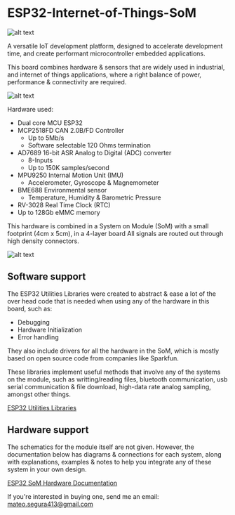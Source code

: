 # ESP32-Internet-of-Things-SoM

![alt text](https://github.com/MateoSegura/ESP32-Internet-of-Things-SoM/blob/main/images/som_w_carrier_board.jpg)

A versatile IoT development platform, designed to accelerate development time, and create performant microcontroller embedded applications.

This board combines hardware & sensors that are widely used in industrial, and internet of things applications, where a right balance of power, performance & connectivity are required.

![alt text](https://github.com/MateoSegura/ESP32-Internet-of-Things-SoM/blob/main/images/system_overview.jpg)

Hardware used:

- Dual core MCU ESP32
- MCP2518FD CAN 2.0B/FD Controller
    - Up to 5Mb/s
    - Software selectable 120 Ohms termination
- AD7689 16-bit ASR Analog to Digital (ADC) converter
    - 8-Inputs
    - Up to 150K samples/second
- MPU9250 Internal Motion Unit (IMU)
    - Accelerometer, Gyroscope & Magnemometer
- BME688 Environmental sensor
    - Temperature, Humidity & Barometric Pressure
- RV-3028 Real Time Clock (RTC)
- Up to 128Gb eMMC memory

This hardware is combined in a System on Module (SoM) with a small footprint (4cm x 5cm), in a 4-layer board All signals are routed out through high density connectors.

![alt text](https://github.com/MateoSegura/ESP32-Internet-of-Things-SoM/blob/main/images/som_pcb_top.jpg)

## Software support

The ESP32 Utilities Libraries were created to abstract & ease a lot of the over head code that is needed when using any of the hardware in this board, such as:

- Debugging
- Hardware Initialization
- Error handling

They also include drivers for all the hardware in the SoM, which is mostly based on open source code from companies like Sparkfun. 

These libraries implement useful methods that involve any of the systems on the module, such as writting/reading files, bluetooth communication, usb serial communication & file download, high-data rate analog sampling, amongst other things.

[ESP32 Utilities Libraries](https://github.com/MateoSegura/ESP32-Utilities)

## Hardware support

The schematics for the module itself are not given. However, the documentation below has diagrams & connections for each system, along with explanations, examples & notes to help you integrate any of these system in your own design.

[ESP32 SoM Hardware Documentation](https://www.notion.so/ESP32-SoM-Hardware-Documentation-87b4bec93dd54ebaa275c7d341c4cf4d)


If you're interested in buying one, send me an email: mateo.segura413@gmail.com
